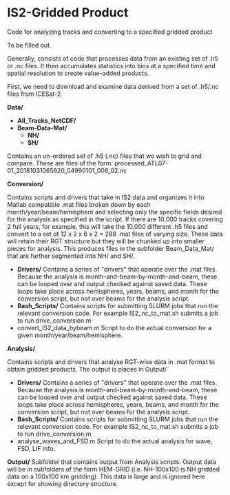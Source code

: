 # IS2-Gridded Product
Code for analyzing tracks and converting to a specified gridded product

To be filled out. 

Generally, consists of code that processes data from an existing set of .h5 or .nc files. It then accumulates statistics into bins at a specified time and spatial resolution to create value-added products. 

First, we need to download and examine data derived from a set of .h5/.nc files from ICESat-2. 

**Data/**
  - **All_Tracks_NetCDF/**
  - **Beam-Data-Mat/**
      - **NH/**
      - **SH/**

Contains an un-ordered set of .h5 (.nc) files that we wish to grid and compare. These are files of the form: processed_ATL07-01_20181031065620_04990101_006_02.nc

**Conversion/**

Contains scripts and drivers that take in IS2 data and organizes it into Matlab compatible .mat files broken down by each month/year/beam/hemisphere and selecting only the specific fields desired for the analysis as specified in the script. If there are 10,000 tracks covering 2 full years, for example, this will take the 10,000 different .h5 files and convert to a set ot 12 x 2 x 6 x 2 = 288 .mat files of varying size. These data will retain their RGT structure but they will be chunked up into smaller pieces for analysis. This produces files in the subfolder Beam_Data_Mat/ that are further segmented into NH/ and SH/. 
  
  - **Drivers/**
      Contains a series of "drivers" that operate over the .mat files. Because the analysis is month-and-beam-by-month-and-beam, these can be looped over and output checked against saved data. These          loops take place across hemispheres, years, beams, and month for the conversion script, but not over beams for the analysis script. 
  - **Bash_Scripts/**
      Contains scripts for submitting SLURM jobs that run the relevant conversion code. For example IS2_nc_to_mat.sh submits a job to run drive_conversion.m 
  - convert_IS2_data_bybeam.m
      Script to do the actual conversion for a given month/year/beam/hemisphere.

**Analysis/** 

Contains scripts and drivers that analyse RGT-wise data in .mat format to obtain gridded products. The output is places in Output/
  
  - **Drivers/**
      Contains a series of "drivers" that operate over the .mat files. Because the analysis is month-and-beam-by-month-and-beam, these can be looped over and output checked against saved data. These          loops take place across hemispheres, years, beams, and month for the conversion script, but not over beams for the analysis script. 
  - **Bash_Scripts/**
      Contains scripts for submitting SLURM jobs that run the relevant conversion code. For example IS2_nc_to_mat.sh submits a job to run drive_conversion.m 
  - analyse_waves_and_FSD.m 
      Script to do the actual analysis for wave, FSD, LIF info. 

**Output/**
  Subfolder that contains output from Analysis scripts. Output data will be in subfolders of the form HEM-GRID (i.e. NH-100x100 is NH gridded data on a 100x100 km gridding). This data is large and is ignored here except for showing directory structure. 






